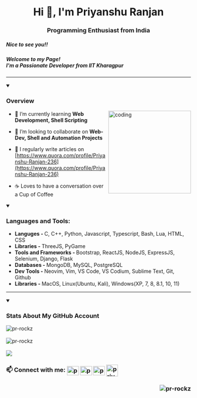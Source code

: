 <h1 align="Center">Hi 👋, I'm Priyanshu Ranjan</h1>
<h3 align="center">Programming Enthusiast from India</h3>
<h5 align="left">Nice to see you!!</h5>
<h5 align="left">Welcome to my Page!<br>I'm a Passionate Developer from IIT Kharagpur</h5>
<!--  <img alt="coding" width="20" src="https://upload.wikimedia.org/wikipedia/en/thumb/1/1c/IIT_Kharagpur_Logo.svg/1200px-IIT_Kharagpur_Logo.svg.png">  -->

<hr>

<details id=1 open>
<summary><h3>Overview</h3></summary>

<img align="right" alt="coding" width="225" src="https://media.tenor.com/_DOBjnGspYAAAAAM/code-coding.gif">

- 🌱 I’m currently learning **Web Development, Shell Scripting**

- 👯 I’m looking to collaborate on **Web-Dev, Shell and Automation Projects**

- 📝 I regularly write articles on [https://www.quora.com/profile/Priyanshu-Ranjan-236](https://www.quora.com/profile/Priyanshu-Ranjan-236)

- ☕️ Loves to have a conversation over a Cup of Coffee
</details>

<details id=2 open>
<summary><h3 align="left">Languages and Tools:</h3></summary>
<ul>
  <li><b>Languges - </b>C, C++, Python, Javascript, Typescript, Bash, Lua, HTML, CSS</li>
  <li><b>Libraries - </b>ThreeJS, PyGame</li>
  <li><b>Tools and Frameworks - </b>Bootstrap, ReactJS, NodeJS, ExpressJS, Selenium, Django, Flask</li>
  <li><b>Databases - </b>MongoDB, MySQL, PostgreSQL</li>
  <li><b>Dev Tools - </b>Neovim, Vim, VS Code, VS Codium, Sublime Text, Git, Github</li>
  <li><b>Libraries - </b>MacOS, Linux(Ubuntu, Kali), Windows(XP, 7, 8, 8.1, 10, 11)</li>
</ul>
</details>

<hr>

<details id=3 open>
<summary><h3>Stats About My GitHub Account</h3></summary>
<img align="left" src="https://github-readme-stats.vercel.app/api/top-langs?username=prrockzed&show_icons=true&locale=en&layout=compact&theme=aura" alt="pr-rockz" />
<br clear="all" /><br>
<img align="left" src="https://github-readme-stats.vercel.app/api?username=prrockzed&show_icons=true&locale=en&theme=radical" alt="pr-rockz" />
<br clear="all" /><br>
<img src="https://github-readme-streak-stats.herokuapp.com/?user=prrockzed&theme=dracula"/>
</details>

<!-- <details id=4 open>
<summary><h3>Coding Activity Stats in the Local Machine of the Past 7 days</h3></summary>
<p><img align="left" src="https://github-readme-stats.vercel.app/api/wakatime?username=prrockzed&theme=maroongold" alt="prrockzed" /></p>
<br clear="all" />
</details>
<hr> -->

<h3 align="left"> 📫 Connect with me:  <a href="https://twitter.com/prrockzed" target="blank"><img align="center" src="https://raw.githubusercontent.com/rahuldkjain/github-profile-readme-generator/master/src/images/icons/Social/twitter.svg" alt="prrockzed" height="25" width="32" /></a>
<a href="https://linkedin.com/in/priyanshu ranjan" target="blank"><img align="center" src="https://raw.githubusercontent.com/rahuldkjain/github-profile-readme-generator/master/src/images/icons/Social/linked-in-alt.svg" alt="priyanshu ranjan" height="25" width="32" /></a>
<a href="https://fb.com/priyanshu ranjan" target="blank"><img align="center" src="https://raw.githubusercontent.com/rahuldkjain/github-profile-readme-generator/master/src/images/icons/Social/facebook.svg" alt="priyanshu ranjan" height="25" width="32" /></a> <a href="https://t.me/prrockzed" target="blank"><img align="center" src="https://icons.iconarchive.com/icons/froyoshark/enkel/128/Telegram-icon.png" alt="priyanshu ranjan" width="32" /></a> </h3>
<h3><img align="right" src="https://komarev.com/ghpvc/?username=pr-rockz&label=Profile%20views&color=0e75b6&style=flat" alt="pr-rockz" /></h3>
